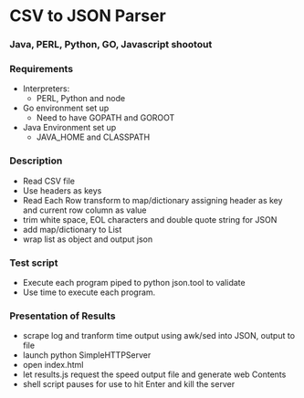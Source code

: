 # CSV to JSON Parser
### Java, PERL, Python, GO, Javascript shootout

### Requirements
* Interpreters:
  * PERL, Python and node
* Go environment set up
  * Need to have GOPATH and GOROOT
* Java Environment set up
  * JAVA_HOME and CLASSPATH

### Description
* Read CSV file
* Use headers as keys
* Read Each Row transform to map/dictionary assigning header as key and current row column as value
* trim white space, EOL characters and double quote string for JSON
* add map/dictionary to List
* wrap list as object and output json

### Test script
* Execute each program piped to python json.tool to validate
* Use time to execute each program.

### Presentation of Results
* scrape log and tranform time output using awk/sed into JSON, output to file
* launch python SimpleHTTPServer
* open index.html
* let results.js request the speed output file and generate web Contents
* shell script pauses for use to hit Enter and kill the server 
